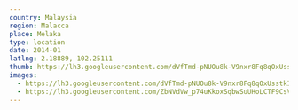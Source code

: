 ```yaml
---
country: Malaysia
region: Malacca
place: Melaka
type: location
date: 2014-01
latlng: 2.18889, 102.25111
thumb: https://lh3.googleusercontent.com/dVfTmd-pNUOu8k-V9nxr8Fq8qOxUsstkIB_1FLddcIJC0acKUcGliHZqs-VSqng5ozLpMHCpGCfycabfaDRNzTMh5MyC9n8YpcrncGRkRXStotbfKhcPaTFBBz92Aa-gZGqoeA_kYw
images:
  - https://lh3.googleusercontent.com/dVfTmd-pNUOu8k-V9nxr8Fq8qOxUsstkIB_1FLddcIJC0acKUcGliHZqs-VSqng5ozLpMHCpGCfycabfaDRNzTMh5MyC9n8YpcrncGRkRXStotbfKhcPaTFBBz92Aa-gZGqoeA_kYw
  - https://lh3.googleusercontent.com/ZbNVdVw_p74uKkoxSqbwSuUHoLCTF9CsVxMaN4SoneCBlE5MuhxXF8wnkZl-hcFZiK85nX1nJAPOPDZPk02YdImaEyUtw5lODbiIGPYr63QovcAhHat8K59fg5hftxw9LuHznLOopA
---
```

